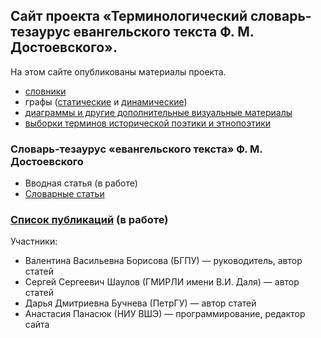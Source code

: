 ## Сайт проекта «Терминологический словарь-тезаурус евангельского текста Ф. М. Достоевского».
На этом сайте опубликованы материалы проекта.
- [словники](https://thesaurus-dostoevsky.github.io/slovniki)
- графы ([статические](https://thesaurus-dostoevsky.github.io/static-graphs) и [динамические](https://thesaurus-dostoevsky.github.io/graphs))
- [диаграммы и другие дополнительные визуальные материалы](https://thesaurus-dostoevsky.github.io/additional_charts)
- [выборки терминов исторической поэтики и этнопоэтики](https://github.com/thesaurus-dostoevsky/samples)


### Словарь-тезаурус «евангельского текста»‎ Ф. М. Достоевского
* Вводная статья (в работе)
* [Словарные статьи](https://thesaurus-dostoevsky.github.io/Thesaurus/)

### [Список публикаций](https://thesaurus-dostoevsky.github.io/papers) (в работе)

Участники:
- Валентина Васильевна Борисова (БГПУ) — руководитель, автор статей
- Сергей Сергеевич Шаулов (ГМИРЛИ имени В.И. Даля) — автор статей
- Дарья Дмитриевна Бучнева (ПетрГУ) — автор статей
- Анастасия Панасюк (НИУ ВШЭ) — программирование, редактор сайта
